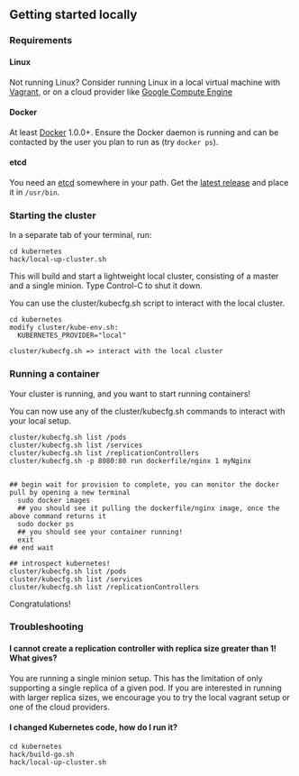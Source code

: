 ## Getting started locally

### Requirements 

#### Linux

Not running Linux? Consider running Linux in a local virtual machine with [Vagrant](vagrant.md), or on a cloud provider like [Google Compute Engine](gce.md)

#### Docker

At least [Docker](https://docs.docker.com/installation/#installation) 1.0.0+. Ensure the Docker daemon is running and can be contacted by the user you plan to run as (try `docker ps`).

#### etcd

You need an [etcd](https://github.com/coreos/etcd) somewhere in your path. Get the [latest release](https://github.com/coreos/etcd/releases/) and place it in `/usr/bin`.


### Starting the cluster

In a separate tab of your terminal, run:

```
cd kubernetes
hack/local-up-cluster.sh
```

This will build and start a lightweight local cluster, consisting of a master and a single minion. Type Control-C to shut it down.

You can use the cluster/kubecfg.sh script to interact with the local cluster.

```
cd kubernetes
modify cluster/kube-env.sh:
  KUBERNETES_PROVIDER="local"

cluster/kubecfg.sh => interact with the local cluster
```

### Running a container

Your cluster is running, and you want to start running containers!

You can now use any of the cluster/kubecfg.sh commands to interact with your local setup.
```
cluster/kubecfg.sh list /pods
cluster/kubecfg.sh list /services
cluster/kubecfg.sh list /replicationControllers
cluster/kubecfg.sh -p 8080:80 run dockerfile/nginx 1 myNginx


## begin wait for provision to complete, you can monitor the docker pull by opening a new terminal
  sudo docker images
  ## you should see it pulling the dockerfile/nginx image, once the above command returns it
  sudo docker ps
  ## you should see your container running!
  exit
## end wait

## introspect kubernetes!
cluster/kubecfg.sh list /pods
cluster/kubecfg.sh list /services
cluster/kubecfg.sh list /replicationControllers
```

Congratulations!

### Troubleshooting

#### I cannot create a replication controller with replica size greater than 1!  What gives?

You are running a single minion setup.  This has the limitation of only supporting a single replica of a given pod.  If you are interested in running with larger replica sizes, we encourage you to try the local vagrant setup or one of the cloud providers.

#### I changed Kubernetes code, how do I run it?

```
cd kubernetes
hack/build-go.sh
hack/local-up-cluster.sh
```
